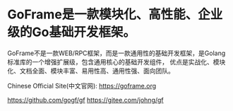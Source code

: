 # GoFrame是一款模块化、高性能、企业级的Go基础开发框架。

GoFrame不是一款WEB/RPC框架，而是一款通用性的基础开发框架，是Golang标准库的一个增强扩展级，包含通用核心的基础开发组件，
优点是实战化、模块化、文档全面、模块丰富、易用性高、通用性强、面向团队。

Chinese Official Site(中文官网): https://goframe.org

https://github.com/gogf/gf
https://gitee.com/johng/gf